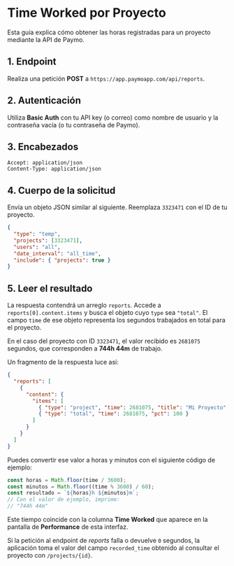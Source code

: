 # Time Worked por Proyecto

Esta guía explica cómo obtener las horas registradas para un proyecto mediante la API de Paymo.

## 1. Endpoint

Realiza una petición **POST** a `https://app.paymoapp.com/api/reports`.

## 2. Autenticación

Utiliza **Basic Auth** con tu API key (o correo) como nombre de usuario y la contraseña vacía (o tu contraseña de Paymo).

## 3. Encabezados

```
Accept: application/json
Content-Type: application/json
```

## 4. Cuerpo de la solicitud

Envía un objeto JSON similar al siguiente. Reemplaza `3323471` con el ID de tu proyecto.

```json
{
  "type": "temp",
  "projects": [3323471],
  "users": "all",
  "date_interval": "all_time",
  "include": { "projects": true }
}
```

## 5. Leer el resultado

La respuesta contendrá un arreglo `reports`. Accede a `reports[0].content.items` y busca el objeto cuyo `type` sea `"total"`. El campo `time` de ese objeto representa los segundos trabajados en total para el proyecto.

En el caso del proyecto con ID `3323471`, el valor recibido es `2681075` segundos, que corresponden a **744h 44m** de trabajo.

Un fragmento de la respuesta luce así:

```json
{
  "reports": [
    {
      "content": {
        "items": [
          { "type": "project", "time": 2681075, "title": "Mi Proyecto" },
          { "type": "total", "time": 2681075, "pct": 100 }
        ]
      }
    }
  ]
}
```

Puedes convertir ese valor a horas y minutos con el siguiente código de ejemplo:

```javascript
const horas = Math.floor(time / 3600);
const minutos = Math.floor((time % 3600) / 60);
const resultado = `${horas}h ${minutos}m`;
// Con el valor de ejemplo, imprime:
// "744h 44m"
```

Este tiempo coincide con la columna **Time Worked** que aparece en la pantalla de **Performance** de esta interfaz.

Si la petición al endpoint de *reports* falla o devuelve `0` segundos, la aplicación toma el valor del campo `recorded_time` obtenido al consultar el proyecto con `/projects/{id}`.
